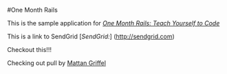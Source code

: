 #One Month Rails

This is the sample application for 
[*One Month Rails: Teach Yourself to Code*](http://onemonthrails.com)

This is a link to SendGrid
[*SendGrid:*] (http://sendgrid.com)

Checkout this!!!


Checking out pull
by [Mattan Griffel](http://mattangriffel.com)
